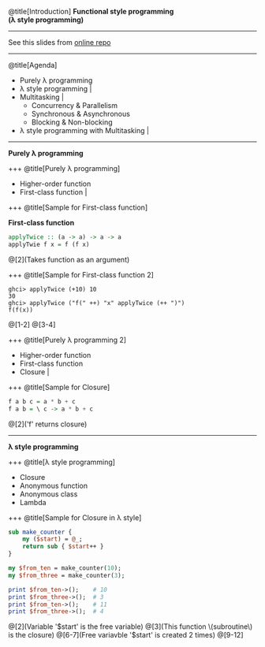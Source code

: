 @title[Introduction]
__Functional style programming__<br />
__(λ style programming)__

---
See this slides from [online repo](https://gitpitch.com/wonha/LT17/master?p=functional_style/)

---
@title[Agenda]

- Purely λ programming
- λ style programming |
- Multitasking |
    - Concurrency & Parallelism
    - Synchronous & Asynchronous
    - Blocking & Non-blocking
- λ style programming with Multitasking |

---
__Purely λ programming__

+++
@title[Purely λ programming]

- Higher-order function
- First-class function |

+++
@title[Sample for First-class function]

__First-class function__
```haskell
applyTwice :: (a -> a) -> a -> a
applyTwie f x = f (f x)
```
@[2](Takes function as an argument)

+++
@title[Sample for First-class function 2]
<!--Didn't validate yet -->
```
ghci> applyTwice (+10) 10
30
ghci> applyTwice ("f(" ++) "x" applyTwice (++ ")")
f(f(x))
```
@[1-2]
@[3-4]

+++
@title[Purely λ programming 2]

- Higher-order function
- First-class function
- Closure |

+++
@title[Sample for Closure]

```haskell
f a b c = a * b + c
f a b = \ c -> a * b + c
```
@[2]('f' returns closure)

---
__λ style programming__

+++
@title[λ style programming]

- Closure
- Anonymous function
- Anonymous class
- Lambda

+++
@title[Sample for Closure in λ style]

```perl
sub make_counter {
    my ($start) = @_;
    return sub { $start++ }
}

my $from_ten = make_counter(10);
my $from_three = make_counter(3);

print $from_ten->();    # 10
print $from_three->();  # 3
print $from_ten->();    # 11
print $from_three->();  # 4
```
@[2](Variable '$start' is the free variable)
@[3](This function \(subroutine\) is the closure)
@[6-7](Free variavble '$start' is created 2 times)
@[9-12]

